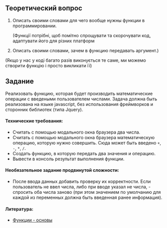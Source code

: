 ## Теоретический вопрос

1. Описать своими словами для чего вообще нужны функции в программировании.

   (Функції потрібні, щоб помітно спрощувати та скорочувати код, адаптувати його для різних платформ

2. Описать своими словами, зачем в функцию передавать аргумент.)

(Якщо у нас у коді багато разів виконується те саме, ми можемо створити функцію і просто викликати її)

## Задание

Реализовать функцию, которая будет производить математические операции с введеными пользователем числами. Задача должна быть реализована на языке javascript, без использования фреймворков и сторонник библиотек (типа Jquery).

#### Технические требования:

- Считать с помощью модального окна браузера два числа.
- Считать с помощью модального окна браузера математическую операцию, которую нужно совершить. Сюда может быть введено `+`, `-`, `*`, `/`.
- Создать функцию, в которую передать два значения и операцию.
- Вывести в консоль результат выполнения функции.

#### Необязательное задание продвинутой сложности:

- После ввода данных добавить проверку их корректности. Если пользователь не ввел числа, либо при вводе указал не числа, - спросить оба числа заново (при этом значением по умолчанию для каждой из переменных должна быть введенная ранее информация).

#### Литература:

- [Функции - основы](https://learn.javascript.ru/function-basics)
